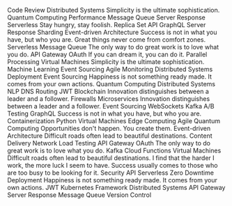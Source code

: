 Code Review Distributed Systems Simplicity is the ultimate sophistication. Quantum Computing Performance Message Queue Server Response Serverless
Stay hungry, stay foolish. Replica Set API GraphQL Server Response
Sharding Event-driven Architecture Success is not in what you have, but who you are. Great things never come from comfort zones. Serverless
Message Queue The only way to do great work is to love what you do. API Gateway OAuth If you can dream it, you can do it. Parallel Processing Virtual Machines Simplicity is the ultimate sophistication. Machine Learning Event Sourcing Agile Monitoring Distributed Systems
Deployment Event Sourcing Happiness is not something ready made. It comes from your own actions. Quantum Computing Distributed Systems NLP DNS Routing JWT Blockchain Innovation distinguishes between a leader and a follower. Firewalls Microservices
Innovation distinguishes between a leader and a follower. Event Sourcing WebSockets Kafka A/B Testing GraphQL Success is not in what you have, but who you are.
Containerization Python Virtual Machines Edge Computing Agile Quantum Computing Opportunities don't happen. You create them. Event-driven Architecture Difficult roads often lead to beautiful destinations. Content Delivery Network Load Testing API Gateway OAuth
The only way to do great work is to love what you do. Kafka Cloud Functions Virtual Machines Difficult roads often lead to beautiful destinations. I find that the harder I work, the more luck I seem to have. Success usually comes to those who are too busy to be looking for it. Security API Serverless Zero Downtime Deployment
Happiness is not something ready made. It comes from your own actions. JWT Kubernetes Framework Distributed Systems API Gateway Server Response Message Queue Version Control
